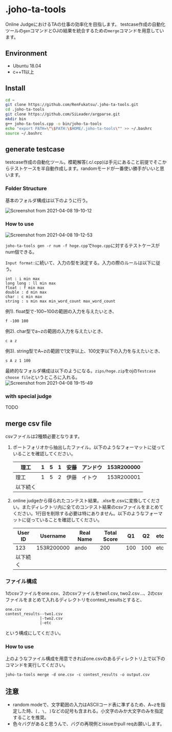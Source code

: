 # .joho-ta-tools
Online JudgeにおけるTAの仕事の効率化を目指します。
testcase作成の自動化ツールの`gen`コマンドとOJの結果を統合するための`merge`コマンドを用意しています。

## Environment
- Ubuntu 18.04
- c++11以上

## Install
```bash
cd ~
git clone https://github.com/RenFukatsu/.joho-ta-tools.git
cd .joho-ta-tools
git clone https://github.com/SiLeader/argparse.git
mkdir bin
g++ joho-ta-tools.cpp -o bin/joho-ta-tools
echo "export PATH=\"\$PATH:\$HOME/.joho-ta-tools\"" >> ~/.bashrc
source ~/.bashrc
```

## generate testcase
testcase作成の自動化ツール。模範解答(.c/.cpp)は手元にあること前提でそこからテストケースを半自動作成します。randomモードが一番使い勝手がいいと思います。

### Folder Structure
基本のフォルダ構成は以下のように行う。

![Screenshot from 2021-04-08 19-10-12](https://user-images.githubusercontent.com/47164533/114009434-19339e00-989e-11eb-8fa6-900e4ce0ea4f.png)


### How to use
![Screenshot from 2021-04-08 19-12-53](https://user-images.githubusercontent.com/47164533/114009799-72033680-989e-11eb-9db0-66de39ebdd8e.png)

`joho-ta-tools gen -r num -f hoge.cpp`で`hoge.cpp`に対するテストケースがnum個できる。

`Input format:`に続いて、入力の型を決定する。入力の際のルールは以下に従う。
   ```
   int : i min max
   long long : ll min max
   float : f min max
   double : d min max
   char : c min max
   string : s min max min_word_count max_word_count
   ```
   例1). float型で-100~100の範囲の入力を与えたいとき、
   ```
   f -100 100
   ```
   例2). char型でa~zの範囲の入力を与えたいとき、
   ```
   c a z
   ```
   例3). string型でA~zの範囲で1文字以上、100文字以下の入力を与えたいとき、
   ```
   s A z 1 100
   ```

最終的なフォルダ構成は以下のようになる。`zips/hoge.zip`をojの`Testcase choose file`というところに入れる。
![Screenshot from 2021-04-08 19-15-49](https://user-images.githubusercontent.com/47164533/114010236-dcb47200-989e-11eb-80f1-5d293eef9a76.png)


### with special judge
TODO

## merge csv file
csvファイルは2種類必要となります。
1. ポートフォリオから抽出したファイル。以下のようなフォーマットに従っていることを確認してください。

   理工 | 1 | 5 | 1 | 安藤 | アンドウ | 153R200000
   --- | --- | --- | --- | --- | --- | ---
   理工 | 1 | 5 | 2 | 伊藤 | イトウ | 153R200001
   以下続く | | | | | |

2. online judgeから得られたコンテスト結果。.xlsxを.csvに変換してください。またディレクトリ内に全てのコンテスト結果のcsvファイルをまとめてください。1行目を削除する必要は特にありません。以下のようなフォーマットに従っていることを確認してください。

   User ID | Username | Real Name | Total Score | Q1 | Q2 | etc
   --- | --- | --- | --- | --- | --- | ---
   123 | 153R200000 | ando | 200 | 100 | 100 | etc
   以下続く | | | | | |

### ファイル構成
1のcsvファイルをone.csv、2のcsvファイルをtwo1.csv, two2.csv...、2のcsvファイルをまとめて入れるディレクトリをcontest_resultsとすると、

```
one.csv
contest_results--two1.csv
               |-two2.csv
               |-etc
```

という構成にしてください。

### How to use
上のようなファイル構成を用意できればone.csvのあるディレクトリ上で以下のコマンドを実行してください。

`joho-ta-tools merge -d one.csv -c contest_results -o output.csv`



## 注意
- random modeで、文字範囲の入力はASCIIコード表に準ずるため、A~zを指定した時、`[, \, ]`などの記号も含まれる。小文字のみか大文字のみを指定することを推奨。
- 色々バグがあると思うんで、バグの再現例とissueかpull reqお願いします。
